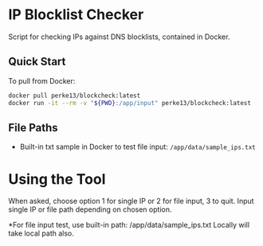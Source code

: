 # IP Blocklist Checker

Script for checking IPs against DNS blocklists, contained in Docker.

## Quick Start
To pull from Docker:
```bash
docker pull perke13/blockcheck:latest
docker run -it --rm -v "${PWD}:/app/input" perke13/blockcheck:latest
```

## File Paths
- Built-in txt sample in Docker to test file input: `/app/data/sample_ips.txt`

# Using the Tool

When asked, choose option 1 for single IP or 2 for file input, 3 to quit.
Input single IP or file path depending on chosen option.

*For file input test, use built-in path: /app/data/sample_ips.txt
Locally will take local path also.
